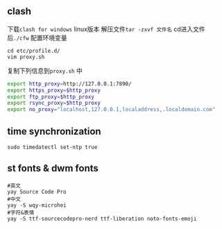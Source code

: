 ## clash
下载`clash for windows` linux版本
解压文件`tar -zxvf 文件名`
cd进入文件后`./cfw`
配置环境变量
```shell
cd etc/profile.d/
vim proxy.sh
```
复制下列信息到`proxy.sh` 中
```bash
export http_proxy=http://127.0.0.1:7890/
export https_proxy=$http_proxy
export ftp_proxy=$http_proxy
export rsync_proxy=$http_proxy
export no_proxy="localhost,127.0.0.1,localaddress,.localdomain.com"
```

## time synchronization
```shell
sudo timedatectl set-ntp true
```

## st fonts & dwm fonts
```shell
#英文
yay Source Code Pro
#中文
yay -S wqy-microhei
#字符&表情
yay -S ttf-sourcecodepro-nerd ttf-liberation noto-fonts-emoji

